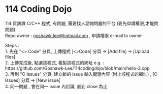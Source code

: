 # 114 Coding Dojo
114 資訊課 C/C++ 程式, 有問題, 需要找人諮詢問題的平台 (要先申請權限,才能問問題)<br/>
Repo owner : goshawk.lee@hotmail.com , 申請權限 e-mail to owner 
<p> Steps : <br/>
1. 先在 "<> Code" 分頁, 上傳程式 [<>Code] 分頁 -> [Add file] -> [Upload files]<br/>
2. 上傳完成後, 點選該程式, 複製該程式的網址 e.g. : https://github.com/Goshawk-Lee/114codingdojo/blob/main/hello-2.cpp <br/>
3. 再到 "O Issues" 分頁,  建立新的 issue 輸入問題內容 (附上該程式的網址) , [O Issues] 分頁 -> [New issue] <br/>
4. 同一問題 , 會在同一 issue 內討論, 直到 close 為止  <br/>
